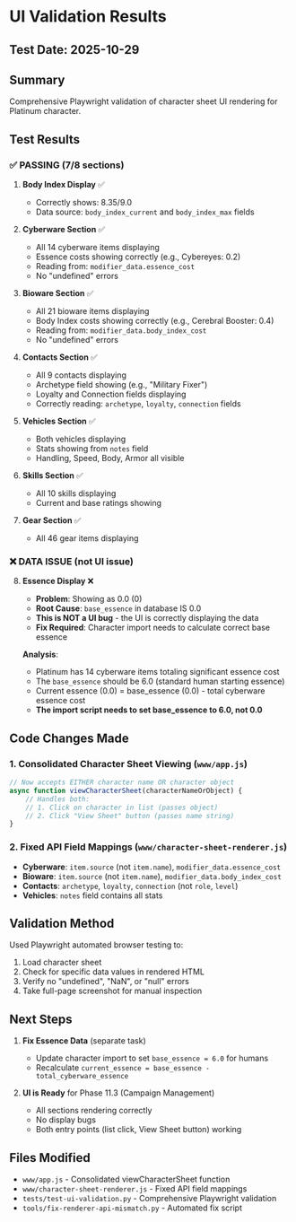 # UI Validation Results

## Test Date: 2025-10-29

## Summary
Comprehensive Playwright validation of character sheet UI rendering for Platinum character.

## Test Results

### ✅ PASSING (7/8 sections)

1. **Body Index Display** ✅
   - Correctly shows: 8.35/9.0
   - Data source: `body_index_current` and `body_index_max` fields

2. **Cyberware Section** ✅
   - All 14 cyberware items displaying
   - Essence costs showing correctly (e.g., Cybereyes: 0.2)
   - Reading from: `modifier_data.essence_cost`
   - No "undefined" errors

3. **Bioware Section** ✅
   - All 21 bioware items displaying
   - Body Index costs showing correctly (e.g., Cerebral Booster: 0.4)
   - Reading from: `modifier_data.body_index_cost`
   - No "undefined" errors

4. **Contacts Section** ✅
   - All 9 contacts displaying
   - Archetype field showing (e.g., "Military Fixer")
   - Loyalty and Connection fields displaying
   - Correctly reading: `archetype`, `loyalty`, `connection` fields

5. **Vehicles Section** ✅
   - Both vehicles displaying
   - Stats showing from `notes` field
   - Handling, Speed, Body, Armor all visible

6. **Skills Section** ✅
   - All 10 skills displaying
   - Current and base ratings showing

7. **Gear Section** ✅
   - All 46 gear items displaying

### ❌ DATA ISSUE (not UI issue)

8. **Essence Display** ❌
   - **Problem**: Showing as 0.0 (0)
   - **Root Cause**: `base_essence` in database IS 0.0
   - **This is NOT a UI bug** - the UI is correctly displaying the data
   - **Fix Required**: Character import needs to calculate correct base essence
   
   **Analysis**:
   - Platinum has 14 cyberware items totaling significant essence cost
   - The `base_essence` should be 6.0 (standard human starting essence)
   - Current essence (0.0) = base_essence (0.0) - total cyberware essence cost
   - **The import script needs to set base_essence to 6.0, not 0.0**

## Code Changes Made

### 1. Consolidated Character Sheet Viewing (`www/app.js`)
```javascript
// Now accepts EITHER character name OR character object
async function viewCharacterSheet(characterNameOrObject) {
    // Handles both:
    // 1. Click on character in list (passes object)
    // 2. Click "View Sheet" button (passes name string)
}
```

### 2. Fixed API Field Mappings (`www/character-sheet-renderer.js`)
- **Cyberware**: `item.source` (not `item.name`), `modifier_data.essence_cost`
- **Bioware**: `item.source` (not `item.name`), `modifier_data.body_index_cost`
- **Contacts**: `archetype`, `loyalty`, `connection` (not `role`, `level`)
- **Vehicles**: `notes` field contains all stats

## Validation Method

Used Playwright automated browser testing to:
1. Load character sheet
2. Check for specific data values in rendered HTML
3. Verify no "undefined", "NaN", or "null" errors
4. Take full-page screenshot for manual inspection

## Next Steps

1. **Fix Essence Data** (separate task)
   - Update character import to set `base_essence = 6.0` for humans
   - Recalculate `current_essence = base_essence - total_cyberware_essence`

2. **UI is Ready** for Phase 11.3 (Campaign Management)
   - All sections rendering correctly
   - No display bugs
   - Both entry points (list click, View Sheet button) working

## Files Modified
- `www/app.js` - Consolidated viewCharacterSheet function
- `www/character-sheet-renderer.js` - Fixed API field mappings
- `tests/test-ui-validation.py` - Comprehensive Playwright validation
- `tools/fix-renderer-api-mismatch.py` - Automated fix script
